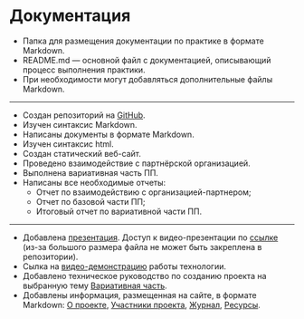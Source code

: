 # Документация

- Папка для размещения документации по практике в формате Markdown.
- README.md — основной файл с документацией, описывающий процесс выполнения практики.
- При необходимости могут добавляться дополнительные файлы Markdown.
---
- Создан репозиторий на [GitHub](https://github.com/).
- Изучен синтаксис Markdown.
- Написаны документы в формате Markdown.
- Изучен синтаксис html.
- Создан статический веб-сайт.
- Проведено взаимодействие с партнёрской организацией.
- Выполнена вариативная часть ПП.
- Написаны все необходимые отчеты:
  - Отчет по взаимодействию с организацией-партнером;
  - Отчет по базовой части ПП;
  - Итоговый отчет по вариативной части ПП.
---
- Добавлена [презентация](https://github.com/UliPi29/Project-pract/blob/master/docs/Презентация.pptx). Доступ к видео-презентации по [ссылке](https://drive.google.com/file/d/1veSFaviCrHXJwD4mL7sCojwjhXvukyEJ/view?usp=sharing) (из-за большого размера файла не может быть закреплена в репозитории).
- Сылка на [видео-демонстрацию](https://drive.google.com/file/d/1-p8yFfyWltpEtwaEJxO58ceB_gFRP0Z2/view?usp=sharing) работы технологии.
- Добавлено техническое руководство по созданию проекта на выбранную тему [Вариативная часть](https://github.com/UliPi29/Project-pract/blob/master/docs/Вариативная%20часть.md).
- Добавлены информация, размещенная на сайте, в формате Markdown: [О проекте](https://github.com/UliPi29/Project-pract/blob/master/docs/О%20проекте.md), [Участники проекта](https://github.com/UliPi29/Project-pract/blob/master/docs/Участники%20проекта.md), [Журнал](https://github.com/UliPi29/Project-pract/blob/master/docs/Журнал.md), [Ресурсы](https://github.com/UliPi29/Project-pract/blob/master/docs/Ресурсы.md).
